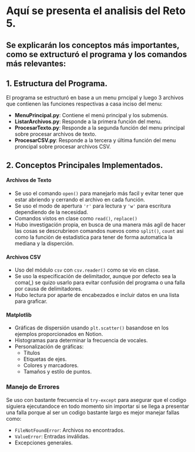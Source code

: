 # Aquí se presenta el analisis del Reto 5.

## Se explicarán los conceptos más importantes, como se extructuró el programa y los comandos más relevantes:

## 1. Estructura del Programa.

El programa se estructuró en base a un menu prncipal y luego 3 archivos que contienen las funciones respectivas a casa inciso del menu:

- **MenuPrincipal.py**: Contiene el menú principal y los submenús.
- **ListarArchivos.py**: Responde a la primera función del menu.
- **ProcesarTexto.py**: Responde a la segunda función del menu principal sobre procesar archivos de texto.
- **ProcesarCSV.py**: Responde a la tercera y última función del menu proncipal sobre procesar archivos CSV.

## 2. Conceptos Principales Implementados.

#### Archivos de Texto
- Se uso el comando `open()` para manejarlo más facil y evitar tener que estar abriendo y cerrando el archivo en cada función.
- Se uso el modo de apertura `'r'` para lectura y `'w'` para escritura dependiendo de la necesidad.
- Comandos vistos en clase como `read()`, `replace()`
- Hubo investigación propia, en busca de una manera más agil de hacer las cosas se descrubrieon comandos nuevos como `split()`, `count` asi como la función de estadistica para tener de forma automatica la mediana y la disperción.

#### Archivos CSV
- Uso del módulo `csv` con `csv.reader()` como se vio en clase.
- Se uso la especificación de delimitador, aunque por defecto sea la coma(,) se quizo usarlo para evitar confusión del programa o una falla por causa de delimitadores.
- Hubo lectura por aparte de encabezados e incluir datos en una lista para graficar.

#### Matplotlib
- Gráficas de dispersión usando `plt.scatter()` basandose en los ejemplos proporcionados en Notion.
- Histogramas para determinar la frecuencia de vocales.
- Personalización de gráficas:
  - Títulos
  - Etiquetas de ejes.
  - Colores y marcadores.
  - Tamaños y estilo de puntos.

### Manejo de Errores

Se uso con bastante frecuencia el `try-except` para asegurar que el codigo siguiera ejecutandoce en todo momento sin importar si se llega a presentar una falla porque al ser un codigo bastante largo es mejor manejar fallas como:
- `FileNotFoundError`: Archivos no encontrados.
- `ValueError`: Entradas inválidas.
- Excepciones generales.

